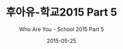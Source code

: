 ---
title: "후아유-학교2015 Part 5"
subtitle: "Who Are You - School 2015 Part 5"
description: "OST"
icon: "library_music"
weight: 5700000000
date: 2015-05-25
images: ["/docs/ost7-who-are-you-school-2015/who-are-you-school-2015.jpg"]
---